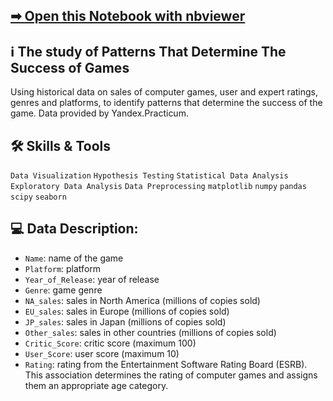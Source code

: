 ## [➡ Open this Notebook with nbviewer](https://nbviewer.org/github/vartemyev88/data-analysis/blob/main/projects/practirum-games_research/games_research.ipynb)

## ℹ The study of Patterns That Determine The Success of Games

Using historical data on sales of computer games, user and expert ratings, genres and platforms, to identify patterns that determine the success of the game.
Data provided by Yandex.Practicum.

## 🛠 Skills & Tools

`Data Visualization`
`Hypothesis Testing`
`Statistical Data Analysis`
`Exploratory Data Analysis`
`Data Preprocessing`
`matplotlib` `numpy` `pandas` `scipy` `seaborn`

## 💻 Data Description:

-	`Name`: name of the game
-	`Platform`: platform
-	`Year_of_Release`: year of release
-	`Genre`: game genre
-	`NA_sales`: sales in North America (millions of copies sold)
-	`EU_sales`: sales in Europe (millions of copies sold)
-	`JP_sales`: sales in Japan (millions of copies sold)
-	`Other_sales`: sales in other countries (millions of copies sold)
-	`Critic_Score`: critic score (maximum 100)
-	`User_Score`: user score (maximum 10)
-	`Rating`: rating from the Entertainment Software Rating Board (ESRB). This association determines the rating of computer games and assigns them an appropriate age category.
